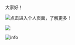 <!--
**NicholasChong/NicholasChong** is a ✨ _special_ ✨ repository because its `README.md` (this file) appears on your GitHub profile.

Here are some ideas to get you started:

- 🔭 I’m currently working on ...
- 🌱 I’m currently learning ...
- 👯 I’m looking to collaborate on ...
- 🤔 I’m looking for help with ...
- 💬 Ask me about ...
- 📫 How to reach me: ...
- 😄 Pronouns: ...
- ⚡ Fun fact: ...
-->

大家好！

![点击进入个人页面，了解更多！](https://www.dongzeviva.cn/)

![](http://antzuhl.cn:4000/get/@NicholasChong.readme)

![info](https://github-readme-stats.vercel.app/api?username=NicholasChong&show_icons=true&count_private=true&hide=prs&theme=dark)
